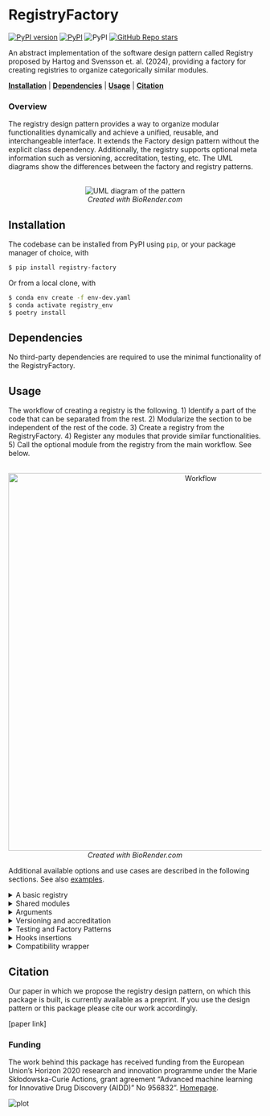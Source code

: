# RegistryFactory

[![PyPI version](https://badge.fury.io/py/registry-factory.svg)](https://badge.fury.io/py/registry-factory)
[![PyPI](https://img.shields.io/github/license/aidd-msca/registry-factory)](LICENSE)
![PyPI](https://img.shields.io/pypi/pyversions/registry-factory)
[![GitHub Repo stars](https://img.shields.io/github/stars/aidd-msca/registry-factory)](https://github.com/aidd-msca/registry-factory/stargazers)

An abstract implementation of the software design pattern called Registry proposed by Hartog and Svensson et. al. (2024),
providing a factory for creating registries to organize categorically similar modules.

**[Installation](#installation)**
| **[Dependencies](#dependencies)**
| **[Usage](#usage)**
| **[Citation](#citation)**

### Overview

The registry design pattern provides a way to organize modular
functionalities dynamically and achieve a unified, reusable, and interchangeable interface.
It extends the Factory design pattern without the explicit class dependency.
Additionally, the registry supports optional meta information such as versioning, accreditation,
testing, etc.
The UML diagrams show the differences between the factory and registry patterns.

<p align="center">
  <br>
  <img alt="UML diagram of the pattern" src="figures/registry_uml.png">
  <br>
<i>Created with BioRender.com</i>
 </p>

## Installation

The codebase can be installed from PyPI using `pip`, or your package manager of choice, with

```bash
$ pip install registry-factory
```

Or from a local clone, with

```bash
$ conda env create -f env-dev.yaml
$ conda activate registry_env
$ poetry install
```

## Dependencies

No third-party dependencies are required to use the minimal functionality of the RegistryFactory.

## Usage

The workflow of creating a registry is the following. 1) Identify a part of the code that can be
separated from the rest. 2) Modularize the section to be independent of the rest of the code. 3)
Create a registry from the RegistryFactory. 4) Register any modules that provide similar
functionalities. 5) Call the optional module from the registry from the main workflow. See below.

<p align="center">
  <br>
  <img alt="Workflow" src="figures/registry_creation.png" width="750">
  <br>
<i>Created with BioRender.com</i>
 </p>

Additional available options and use cases are described in the following sections. See also [examples](examples).

<!-- ### A basic registry -->
<details>
<summary> A basic registry </summary>
A simple registry is created as such.

```Python
from registry_factory.registry import Registry
```

Next, any models can be added to the registry as such.

```Python
import torch.nn as nn

@Registry.register("simple_model")
class SimpleModel(nn.Module):
    ...
```

</details>

<!-- ### Shared modules -->
<details>
<summary> Shared modules </summary>
To specify specific registries and have them share modules, we use the Factory class. Shared modules are modules that are used in multiple registries (e.g. a model and a module).

```Python
from registry_factory.factory import Factory

class Registries(Factory):
    ModelRegistry = Factory.create_registry("model_registry", shared=True)
    ModuleRegistry = Factory.create_registry("module_registry", shared=True)

@Registries.ModelRegistry.register("encoder")
class Encoder(nn.Module):
    ...

Registries.ModuleRegistry.get("encoder")
```

</details>

<!-- ### Arguments -->
<details>
<summary> Arguments </summary>
A registry can be created to store modules with arguments. The arguments can be set when registering a module.

```Python
from registry_factory.factory import Factory
from dataclasses import dataclass


class Registries(Factory):
    ModelRegistry = Factory.create_registry("model_registry", shared=True)

@Registries.ModelRegistry.register_arguments(key="simple_model")
@dataclass
class SimpleModelArguments:
    input_size: int
    output_size: int
```

Only dataclasses can be used as arguments for now.

</details>

<!-- ### Versioning and accreditation -->
<details>
<summary> Versioning and accreditation </summary>
Two examples of additional meta information that can be stored in a registry is module versioning
and accreditation regarding how and to who credit should be attributed the module.

Versioning can be used to keep track of changes in a module. The version can be set when registering a module.

```Python
from registry_factory.factory import Factory
from registry_factory.checks.versioning import Versioning

class Registries(Factory):
    ModelRegistry = Factory.create_registry(checks=[Versioning(forced=False)])

@Registries.ModelRegistry.register(call_name="simple_model", version="1.0.0")
class SimpleModel(nn.Module):
    ...

Registries.ModelRegistry.get("simple_model") # Error, version not specified.
Registries.ModelRegistry.get("simple_model", version="1.0.0") # Returns the module.
```

Accreditation can be used to keep track of how and to whom credit should be attributed for a given module.
The accreditation can be set when registering a module.

```Python
from registry_factory.factory import Factory
from registry_factory.checks.accreditation import Accreditation

class Registries(Factory):
    ModelRegistry = Factory.create_registry("model_registry", checks=[Accreditation(forced=False)])

@Registries.ModelRegistry.register(
    key="simple_model",
    author="Author name",
    credit_type="reference",
    additional_information="Reference published work in (link)."
)
class SimpleModel(nn.Module):
    ...

Registries.ModelRegistry.get("simple_model")  # Returns the module.
Registries.ModelRegistry.get_info("simple_model")  # Returns all meta information including the accreditation information.
```

The reason why the accreditation system can return an object without specification is because the accreditation system lacks "key" information.
In the versioning module, the version is the key information that is used to grab the module from the registry.
Without specifying the version the registry will not know which module to return.
Therefore, the author, credit type, and additional information are not key information in the accreditation system.
Without specifying the author, credit type, and additional information, the registry will still know which module to return.

</details>

<!-- ### Testing and Factory Patterns -->
<details>
<summary> Testing and Factory Patterns </summary>
We also provide defining tests and post-checks applied to all modules in a registry. Define test
or post checks as follows when creating the registry.

```Python
from registry_factory.factory import Factory
from registry_factory.checks.factory_pattern import FactoryPattern

class Pattern:
    """Test pattern."""

    def __init__(self):
        pass

    def hello_world(self):
        """Hello world."""
        print("Hello world")

class Registries(Factory):
    ModelRegistry = Factory.create_registry(
        "model_registry", shared=False, checks=[FactoryPattern(factory_pattern=Pattern, forced=False)]
    )

# No error, the module passes the test.
@ModelRegistry.register(key="hello_world")
class HelloWorld(Pattern):
    pass

# No error, the module passes the test.
@ModelRegistry.register(key="hello_world2")
class HelloWorld:
    def __init__(self):
        pass

    def hello_world(self):
        """Hello world."""
        print("Hello world")

# Error, the module does not pass the test.
@ModelRegistry.register(key="hello_world2")
class HelloWorld:
    def __init__(self):
        pass

    def goodday_world(self):
        """Good day world."""
        print("Good day world")
```

The factory also supports adding a callable test module to the registry. The callable test module can be specified to be called when a module is registered. The callable test module can be used to test the module when it is registered. The callable test module can be specified as follows when creating the registry.

```Python
from typing import Any
from registry_factory.factory import Factory
from registry_factory.checks.testing import Testing

class CallableTestModule:
    """Module to test."""

    def __init__(self, key: str, obj: Any, **kwargs):
        self.name = obj
        self.assert_name()

    def assert_name(self):
        assert self.name == "test", "Name is not test"



class Registries(Factory):
    ModelRegistry = Factory.create_registry(
        "model_registry", shared=False, checks=[Testing(test_module=CallableTestModule, forced=True)]
    )

Registries.ModelRegistry.register_prebuilt(key="name_test", obj="test") # No error, the module passes the test.
Registries.ModelRegistry.register_prebuilt(key="name_test", obj="not_test") # Error, the module doesn't pass the test.
```

</details>

<!-- ### Inserting hooks -->
<details>
<summary> Hooks insertions </summary>

Here we outline the use of registries in code to create hooks for outside users. The example given below contains a function unaccessible by users that have two options.

```Python
from registry_factory.registry import Registry

@Registry.register("option_1")
def option_1() -> int:
    return 1

@Registry.register("option_3")
def option_3() -> int:
    return 3

def _some_hidden_function(a: str) -> int:
    try:
        return print(Registry.get(f"option_{a}")())
    except Exception as e:
        raise RuntimeError("Error getting the option", e)
```

When a new users uses this code and selects option two, it will cause an error as it has not yet been implemented.

```Python
_some_hidden_function(1) # Returns 1
_some_hidden_function(3) # Returns 3
_some_hidden_function(2) # Error
```

Normally, this would be the end, but with registries, the user can easily create a new function that will solve the issue.

```Python
@Registry.register("option_2") # External user adds new option
def option_2() -> int:
    return 2

_some_hidden_function(2) # Returns 2
```

</details>

<!-- ### Compatibility wrapper -->

<details>
<summary> Compatibility wrapper </summary>

Another example of how to use registries, is to make two incompatible functions work through wrappers. Users can specify specific wrappers for functions and register them using the registry.

```Python
from registry_factory.factory import Factory

class Registries(Factory):
    ModelRegistry = Factory.create_registry(name="model_registry")

def func1():
    return "hello world"

def func2():
    return ["hello universe"]

def final_function(key: str) -> str:
    return Registries.ModelRegistry.get(key)()
```

Here the example will output the wrong versions if the objects are registered as is: one a string the other a list. You can easily use wrapper functions to register the objects in such a way that they output the correct types and become compatible.

```Python
# External user creates wrapper function to make both functions work with final function
def wrapper_function(func):
    def wrapper(*args, **kwargs):
        out = func(*args, **kwargs)
        if type(out) is list:
            return out[0]
        else:
            return out
    return wrapper

Registries.ModelRegistry.register_prebuilt(wrapper_function(func1), "world")
Registries.ModelRegistry.register_prebuilt(wrapper_function(func2), "universe")

print(final_function("world")) # -> Hello world
print(final_function("universe")) # -> Hello universe
```

</details>

## Citation

Our paper in which we propose the registry design pattern, on which this package is built, is currently
available as a preprint. If you use the design pattern or this package please cite our work accordingly.

[paper link]

<!-- ```
@inproceedings{hartog2023registry,
    title={Registry: a design pattern to promote code reuse in machine learning-based drug discovery},
    author={Hartog, Peter and Svensson, Emma and Mervin, Lewis and Genheden, Samuel and Engkvist, Ola and Tetko, Igor},
    year={2023},
    note={Preprint}
}
``` -->

### Funding

The work behind this package has received funding from the European Union’s Horizon 2020
research and innovation programme under the Marie Skłodowska-Curie
Actions, grant agreement “Advanced machine learning for Innovative Drug
Discovery (AIDD)” No 956832”. [Homepage](https://ai-dd.eu/).

![plot](figures/aidd.png)
